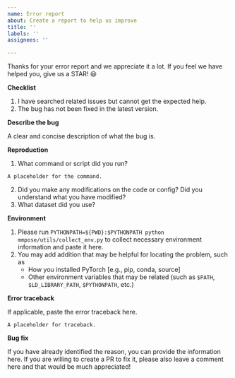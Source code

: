```yaml
---
name: Error report
about: Create a report to help us improve
title: ''
labels: ''
assignees: ''

---
```


Thanks for your error report and we appreciate it a lot.
If you feel we have helped you, give us a STAR! :satisfied:

**Checklist**

1. I have searched related issues but cannot get the expected help.
2. The bug has not been fixed in the latest version.

**Describe the bug**

A clear and concise description of what the bug is.

**Reproduction**

1. What command or script did you run?
```
A placeholder for the command.
```
2. Did you make any modifications on the code or config? Did you understand what you have modified?
3. What dataset did you use?

**Environment**

1. Please run `PYTHONPATH=${PWD}:$PYTHONPATH python mmpose/utils/collect_env.py` to collect necessary environment information and paste it here.
2. You may add addition that may be helpful for locating the problem, such as
    - How you installed PyTorch [e.g., pip, conda, source]
    - Other environment variables that may be related (such as `$PATH`, `$LD_LIBRARY_PATH`, `$PYTHONPATH`, etc.)

**Error traceback**

If applicable, paste the error traceback here.
```
A placeholder for traceback.
```

**Bug fix**

If you have already identified the reason, you can provide the information here. If you are willing to create a PR to fix it, please also leave a comment here and that would be much appreciated!

